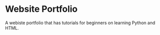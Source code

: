 # Website Portfolio

A webiste portfolio that has tutorials for beginners on learning Python and HTML.
